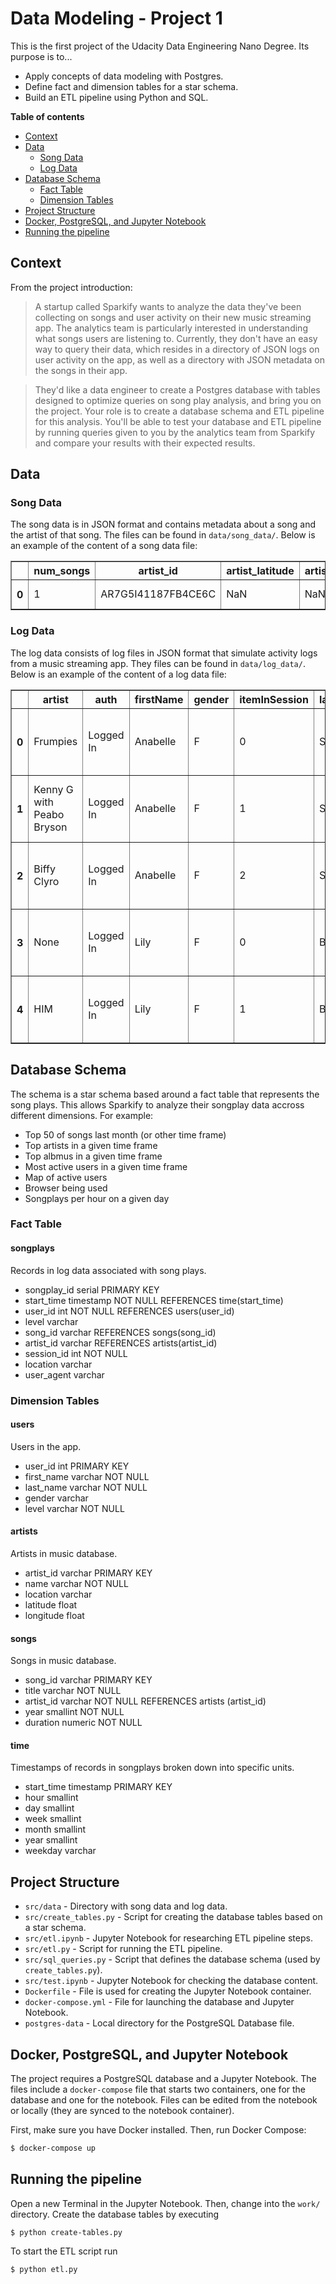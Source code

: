 # Data Modeling - Project 1
This is the first project of the Udacity Data Engineering Nano Degree. Its purpose is to...
- Apply concepts of data modeling with Postgres.
- Define fact and dimension tables for a star schema.
- Build an ETL pipeline using Python and SQL.

**Table of contents**

* [Context](#context)
* [Data](#data)
  - [Song Data](#song-data)
  - [Log Data](#log-data)
* [Database Schema](#database-schema)
  - [Fact Table](#fact-table)
  - [Dimension Tables](#dimension-tables)
* [Project Structure](#project-structure)
* [Docker, PostgreSQL, and Jupyter Notebook](#docker-postgresql-and-jupyter-notebook)
* [Running the pipeline](#running-the-pipeline)

## Context
From the project introduction:
> A startup called Sparkify wants to analyze the data they've been collecting on songs and user activity on their new music streaming app. The analytics team is particularly interested in understanding what songs users are listening to. Currently, they don't have an easy way to query their data, which resides in a directory of JSON logs on user activity on the app, as well as a directory with JSON metadata on the songs in their app.

> They'd like a data engineer to create a Postgres database with tables designed to optimize queries on song play analysis, and bring you on the project. Your role is to create a database schema and ETL pipeline for this analysis. You'll be able to test your database and ETL pipeline by running queries given to you by the analytics team from Sparkify and compare your results with their expected results.

## Data

### Song Data
The song data is in JSON format and contains metadata about a song and the artist of that song. The files can be found in `data/song_data/`. Below is an example of the content of a song data file:
<table border="1" class="dataframe">
  <thead>
    <tr>
      <th></th>
      <th>num_songs</th>
      <th>artist_id</th>
      <th>artist_latitude</th>
      <th>artist_longitude</th>
      <th>artist_location</th>
      <th>artist_name</th>
      <th>song_id</th>
      <th>title</th>
      <th>duration</th>
      <th>year</th>
    </tr>
  </thead>
  <tbody>
    <tr>
      <th>0</th>
      <td>1</td>
      <td>AR7G5I41187FB4CE6C</td>
      <td>NaN</td>
      <td>NaN</td>
      <td>London, England</td>
      <td>Adam Ant</td>
      <td>SONHOTT12A8C13493C</td>
      <td>Something Girls</td>
      <td>233.40363</td>
      <td>1982</td>
    </tr>
  </tbody>
</table>

### Log Data
The log data consists of log files in JSON format that simulate activity logs from a music streaming app. They files can be found in `data/log_data/`. Below is an example of the content of a log data file:
<table border="1" class="dataframe">
  <thead>
    <tr>
      <th></th>
      <th>artist</th>
      <th>auth</th>
      <th>firstName</th>
      <th>gender</th>
      <th>itemInSession</th>
      <th>lastName</th>
      <th>length</th>
      <th>level</th>
      <th>location</th>
      <th>method</th>
      <th>page</th>
      <th>registration</th>
      <th>sessionId</th>
      <th>song</th>
      <th>status</th>
      <th>ts</th>
      <th>userAgent</th>
      <th>userId</th>
    </tr>
  </thead>
  <tbody>
    <tr>
      <th>0</th>
      <td>Frumpies</td>
      <td>Logged In</td>
      <td>Anabelle</td>
      <td>F</td>
      <td>0</td>
      <td>Simpson</td>
      <td>134.47791</td>
      <td>free</td>
      <td>Philadelphia-Camden-Wilmington, PA-NJ-DE-MD</td>
      <td>PUT</td>
      <td>NextSong</td>
      <td>1.541044e+12</td>
      <td>455</td>
      <td>Fuck Kitty</td>
      <td>200</td>
      <td>1541903636796</td>
      <td>"Mozilla/5.0 (Macintosh; Intel Mac OS X 10_9_4...</td>
      <td>69</td>
    </tr>
    <tr>
      <th>1</th>
      <td>Kenny G with Peabo Bryson</td>
      <td>Logged In</td>
      <td>Anabelle</td>
      <td>F</td>
      <td>1</td>
      <td>Simpson</td>
      <td>264.75057</td>
      <td>free</td>
      <td>Philadelphia-Camden-Wilmington, PA-NJ-DE-MD</td>
      <td>PUT</td>
      <td>NextSong</td>
      <td>1.541044e+12</td>
      <td>455</td>
      <td>By The Time This Night Is Over</td>
      <td>200</td>
      <td>1541903770796</td>
      <td>"Mozilla/5.0 (Macintosh; Intel Mac OS X 10_9_4...</td>
      <td>69</td>
    </tr>
    <tr>
      <th>2</th>
      <td>Biffy Clyro</td>
      <td>Logged In</td>
      <td>Anabelle</td>
      <td>F</td>
      <td>2</td>
      <td>Simpson</td>
      <td>189.83138</td>
      <td>free</td>
      <td>Philadelphia-Camden-Wilmington, PA-NJ-DE-MD</td>
      <td>PUT</td>
      <td>NextSong</td>
      <td>1.541044e+12</td>
      <td>455</td>
      <td>God &amp; Satan</td>
      <td>200</td>
      <td>1541904034796</td>
      <td>"Mozilla/5.0 (Macintosh; Intel Mac OS X 10_9_4...</td>
      <td>69</td>
    </tr>
    <tr>
      <th>3</th>
      <td>None</td>
      <td>Logged In</td>
      <td>Lily</td>
      <td>F</td>
      <td>0</td>
      <td>Burns</td>
      <td>NaN</td>
      <td>free</td>
      <td>New York-Newark-Jersey City, NY-NJ-PA</td>
      <td>GET</td>
      <td>Home</td>
      <td>1.540621e+12</td>
      <td>456</td>
      <td>None</td>
      <td>200</td>
      <td>1541910841796</td>
      <td>"Mozilla/5.0 (Windows NT 6.1; WOW64) AppleWebK...</td>
      <td>32</td>
    </tr>
    <tr>
      <th>4</th>
      <td>HIM</td>
      <td>Logged In</td>
      <td>Lily</td>
      <td>F</td>
      <td>1</td>
      <td>Burns</td>
      <td>212.06159</td>
      <td>free</td>
      <td>New York-Newark-Jersey City, NY-NJ-PA</td>
      <td>PUT</td>
      <td>NextSong</td>
      <td>1.540621e+12</td>
      <td>456</td>
      <td>Beautiful</td>
      <td>200</td>
      <td>1541910973796</td>
      <td>"Mozilla/5.0 (Windows NT 6.1; WOW64) AppleWebK...</td>
      <td>32</td>
    </tr>
  </tbody>
</table>

## Database Schema
The schema is a star schema based around a fact table that represents the song plays. This allows Sparkify to analyze their songplay data accross different dimensions. For example:
- Top 50 of songs last month (or other time frame)
- Top artists in a given time frame
- Top albmus in a given time frame
- Most active users in a given time frame
- Map of active users
- Browser being used
- Songplays per hour on a given day

### Fact Table
#### songplays
Records in log data associated with song plays.
- songplay_id serial PRIMARY KEY
- start_time timestamp NOT NULL REFERENCES time(start_time)
- user_id int NOT NULL REFERENCES users(user_id)
- level varchar
- song_id varchar REFERENCES songs(song_id)
- artist_id varchar REFERENCES artists(artist_id)
- session_id int NOT NULL
- location varchar
- user_agent varchar


### Dimension Tables
#### users
Users in the app.
- user_id int PRIMARY KEY
- first_name varchar NOT NULL
- last_name varchar NOT NULL
- gender varchar
- level varchar NOT NULL

#### artists
Artists in music database.
- artist_id varchar PRIMARY KEY
- name varchar NOT NULL
- location varchar
- latitude float
- longitude float

#### songs
Songs in music database.
- song_id varchar PRIMARY KEY
- title varchar NOT NULL
- artist_id varchar NOT NULL REFERENCES artists (artist_id)
- year smallint NOT NULL
- duration numeric NOT NULL

#### time
Timestamps of records in songplays broken down into specific units.
- start_time timestamp PRIMARY KEY
- hour smallint
- day smallint
- week smallint
- month smallint
- year smallint
- weekday varchar
    
## Project Structure
- `src/data` - Directory with song data and log data.
- `src/create_tables.py` - Script for creating the database tables based on a star schema.
- `src/etl.ipynb` - Jupyter Notebook for researching ETL pipeline steps.
- `src/etl.py` - Script for running the ETL pipeline.
- `src/sql_queries.py` - Script that defines the database schema (used by `create_tables.py`).
- `src/test.ipynb` - Jupyter Notebook for checking the database content.
- `Dockerfile` - File is used for creating the Jupyter Notebook container.
- `docker-compose.yml` - File for launching the database and Jupyter Notebook.
- `postgres-data` - Local directory for the PostgreSQL Database file.

## Docker, PostgreSQL, and Jupyter Notebook
The project requires a PostgreSQL database and a Jupyter Notebook. The files include a `docker-compose` file that starts two containers, one for the database and one for the notebook. Files can be edited from the notebook or locally (they are synced to the notebook container).

First, make sure you have Docker installed. Then, run Docker Compose:
```bash
$ docker-compose up
```

## Running the pipeline
Open a new Terminal in the Jupyter Notebook. Then, change into the `work/` directory. Create the database tables by executing
```
$ python create-tables.py
```

To start the ETL script run
```bash
$ python etl.py
```
